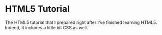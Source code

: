 # HTML5 Tutorial
The HTML5 tutorial that I prepared right after I've finished learning HTML5. Indeed, it includes a little bit CSS as well.

